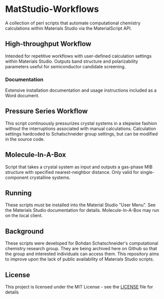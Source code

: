 # MatStudio-Workflows
A collection of perl scripts that automate computational chemistry calculations within Materials Studio via the MaterialScript API.

## High-throughput Workflow
Intended for repetitive workflows with user-defined calculation settings within Materials Studio. Outputs band structure and polarizability parameters useful for semiconductor candidate screening.

  ### Documentation
  Extensive installation documentation and usage instructions included as a Word document.

## Pressure Series Workflow
This script continuously pressurizes crystal systems in a stepwise fashion without the interruptions associated with manual calculations. Calculation settings hardcoded to Schatschneider group settings, but can be modified in the source code.

## Molecule-In-A-Box
Script that takes a crystal system as input and outputs a gas-phase MIB structure with specified nearest-neighbor distance. Only valid for single-component crystalline systems.

## Running
These scripts must be installed into the Material Studio "User Menu". See the Materials Studio documentation for details. Molecule-In-A-Box may run on the local client.

## Background
These scripts were developed for Bohdan Schatschneider's computational chemistry research group. They are being archived here on Github so that the group and interested individuals can access them. This repository aims to improve upon the lack of public availability of Materials Studio scripts.

## License
This project is licensed under the MIT License - see the [LICENSE](LICENSE) file for details
